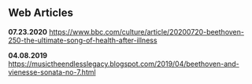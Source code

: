 ## Web Articles

**07.23.2020**
https://www.bbc.com/culture/article/20200720-beethoven-250-the-ultimate-song-of-health-after-illness

**04.08.2019**
https://musictheendlesslegacy.blogspot.com/2019/04/beethoven-and-vienesse-sonata-no-7.html

